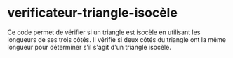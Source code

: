 # verificateur-triangle-isocèle
Ce code permet de vérifier si un triangle est isocèle en utilisant les longueurs de ses trois côtés. Il vérifie si deux côtés du triangle ont la même longueur pour déterminer s'il s'agit d'un triangle isocèle.
